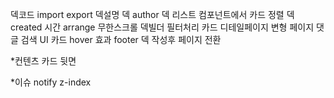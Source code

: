 덱코드 import export
덱설명
덱 author
덱 리스트 컴포넌트에서 카드 정렬
덱 created 시간 arrange
무한스크롤
덱빌더 필터처리
카드 디테일페이지
변형 페이지
댓글
검색 UI
카드 hover 효과
footer
덱 작성후 페이지 전환

*컨텐츠
카드 뒷면

*이슈
notify z-index